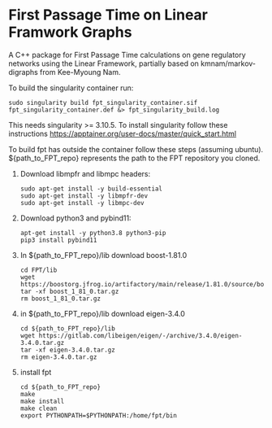 # First Passage Time on Linear Framwork Graphs

A C++ package for First Passage Time calculations on gene regulatory networks using the Linear Framework, partially based on kmnam/markov-digraphs from Kee-Myoung Nam.

To build the singularity container run: 
```
sudo singularity build fpt_singularity_container.sif fpt_singularity_container.def &> fpt_singularity_build.log
```
This needs singularity >= 3.10.5. To install singularity follow these instructions https://apptainer.org/user-docs/master/quick_start.html

To build fpt has outside the container follow these steps (assuming ubuntu). ${path_to_FPT_repo} represents the path to the FPT repository you cloned.  
1) Download libmpfr and libmpc headers:
   
    ```
    sudo apt-get install -y build-essential
    sudo apt-get install -y libmpfr-dev
    sudo apt-get install -y libmpc-dev
    ```
    
2) Download python3 and pybind11:

    ```
    apt-get install -y python3.8 python3-pip
    pip3 install pybind11
    ```
3) In ${path_to_FPT_repo}/lib download boost-1.81.0

    ```
    cd FPT/lib
    wget https://boostorg.jfrog.io/artifactory/main/release/1.81.0/source/boost_1_81_0.tar.gz
    tar -xf boost_1_81_0.tar.gz
    rm boost_1_81_0.tar.gz
    ```

4) in ${path_to_FPT_repo}/lib download eigen-3.4.0

    ```
    cd ${path_to_FPT_repo}/lib
    wget https://gitlab.com/libeigen/eigen/-/archive/3.4.0/eigen-3.4.0.tar.gz
    tar -xf eigen-3.4.0.tar.gz
    rm eigen-3.4.0.tar.gz
    ```

5) install fpt
    
    ```
    cd ${path_to_FPT_repo}
    make
    make install
    make clean
    export PYTHONPATH=$PYTHONPATH:/home/fpt/bin
    ```





